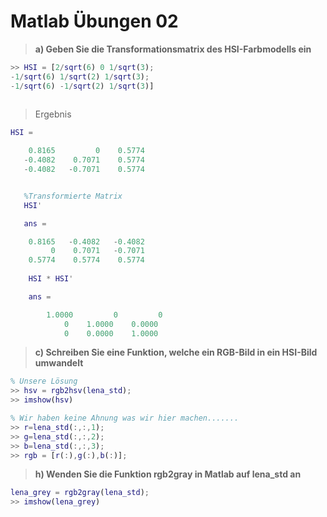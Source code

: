 # Matlab Übungen 02

> **a) Geben Sie die Transformationsmatrix des HSI-Farbmodells ein**

``` Matlab
>> HSI = [2/sqrt(6) 0 1/sqrt(3);
-1/sqrt(6) 1/sqrt(2) 1/sqrt(3);
-1/sqrt(6) -1/sqrt(2) 1/sqrt(3)]
 
``` 
>Ergebnis
``` Matlab
HSI =

    0.8165         0    0.5774
   -0.4082    0.7071    0.5774
   -0.4082   -0.7071    0.5774


   %Transformierte Matrix 
   HSI' 

   ans =

    0.8165   -0.4082   -0.4082
         0    0.7071   -0.7071
    0.5774    0.5774    0.5774
 
    HSI * HSI'

    ans =

        1.0000         0         0
            0    1.0000    0.0000
            0    0.0000    1.0000

``` 

> **c) Schreiben Sie eine Funktion, welche ein RGB-Bild in ein HSI-Bild
umwandelt**

``` Matlab
% Unsere Lösung
>> hsv = rgb2hsv(lena_std);
>> imshow(hsv)
```

``` Matlab
% Wir haben keine Ahnung was wir hier machen.......
>> r=lena_std(:,:,1);
>> g=lena_std(:,:,2);
>> b=lena_std(:,:,3);
>> rgb = [r(:),g(:),b(:)];
```

> **h) Wenden Sie die Funktion rgb2gray in Matlab auf lena_std an**

``` Matlab
lena_grey = rgb2gray(lena_std);
>> imshow(lena_grey)
```